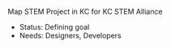 Map STEM Project in KC for KC STEM Alliance

* Status: Defining goal
* Needs: Designers, Developers
